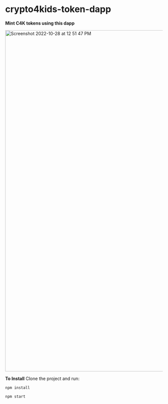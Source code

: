 # crypto4kids-token-dapp

**Mint C4K tokens using this dapp**


<img width="1088" alt="Screenshot 2022-10-28 at 12 51 47 PM" src="https://user-images.githubusercontent.com/96183717/198505430-45f7246f-478d-4905-9ed4-29200c2235d2.png"> 

**To Install**
Clone the project and run:

```
npm install
```

```
npm start
```



